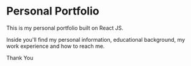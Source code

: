 # Personal Portfolio

This is my personal portfolio built on React JS.

Inside you'll find my personal information, educational background, my work experience and how to reach me.

Thank You
